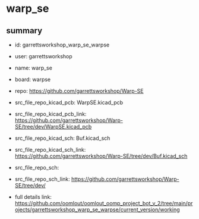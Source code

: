 # warp_se
 
## summary 
* id: garrettsworkshop_warp_se_warpse
* user: garrettsworkshop
* name: warp_se
* board: warpse
* repo: https://github.com/garrettsworkshop/Warp-SE
* src_file_repo_kicad_pcb: WarpSE.kicad_pcb
* src_file_repo_kicad_pcb_link: https://github.com/garrettsworkshop/Warp-SE/tree/dev/WarpSE.kicad_pcb
* src_file_repo_kicad_sch: Buf.kicad_sch
* src_file_repo_kicad_sch_link: https://github.com/garrettsworkshop/Warp-SE/tree/dev/Buf.kicad_sch

* src_file_repo_sch: 
* src_file_repo_sch_link: https://github.com/garrettsworkshop/Warp-SE/tree/dev/
* full details link: https://github.com/oomlout/oomlout_oomp_project_bot_v_2/tree/main/projects/garrettsworkshop_warp_se_warpse/current_version/working  






